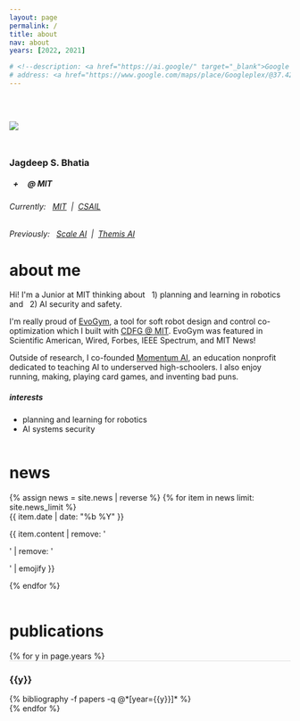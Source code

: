 ```yaml
---
layout: page
permalink: /
title: about
nav: about
years: [2022, 2021]

# <!--description: <a href="https://ai.google/" target="_blank">Google AI</a> -->
# address: <a href="https://www.google.com/maps/place/Googleplex/@37.4220656,-122.0862837,17z/data=!3m1!4b1!4m5!3m4!1s0x808fba02425dad8f:0x6c296c66619367e0!8m2!3d37.4220656!4d-122.0840897" class="page-description" target="_blank">Googleplex, Mountain View, California, USA </a>
---
```


<!-- <div class="col p-0 pt-4 pb-4">
  <h1 class="pb-3 title text-left font-weight-bold" id="ABOUT">Jagdeep Singh Bhatia</h1>
  <h6 class="m-0 mb-2" style="font-size: 0.83em;">{{ page.description }}</h6>
  {% if page.address %}
      <h6 class="m-0 mb-2" style="font-size: 0.83em;">{{ page.address }}</h6>
  {% endif %}
</div> -->

<!-- Introduction -->

<div style="display: flex; flex-wrap: wrap; margin-top: 60px;">
  <div class='about-row'>
    <div class='about-column image-about-column'>
      <div style="width: 60%; padding-bottom: 25px">
        <div class="image-cropper">
          <img class="profile-img img-responsive" src="{{ 'me.jpg' | prepend: '/assets/img/' | prepend: site.baseurl | prepend: site.url }}">
        </div>
      </div>
      <h3 class="pb-1" id="ABOUT">Jagdeep S. Bhatia</h3>
      <h5 class="pb-3"><i class="fas fa-robot"  style="font-size: .77em;"></i> &nbsp; + &nbsp; <i class="fas fa-project-diagram" style="font-size: .67em;"></i>&nbsp; @  MIT</h5>
      <div style="">
        <h6 class="pb-1 text-left">Currently:&nbsp;&nbsp;
          <a href="https://www.mit.edu/" target="_blank">MIT</a>&nbsp;&nbsp;|&nbsp;
          <a href="https://www.csail.mit.edu/" target="_blank">CSAIL</a>
        </h6>
        <h6 class="pb-1 text-left">Previously:&nbsp;&nbsp;
          <a href="https://scale.com/" target="_blank">Scale AI</a>&nbsp;&nbsp;|&nbsp;
          <a href="https://themisai.io/" target="_blank">Themis AI</a>
        </h6>
      </div>
    </div>
    <div class='about-column summary-about-column'>
      <h1 class="title mb-4 p-0">about me</h1>
      <p>
        Hi! I'm a Junior at MIT thinking about &nbsp; 1) planning and learning in robotics and  &nbsp; 2) AI security and safety.
      </p>
      <p>
        I'm really proud of 
        <a href="https://evolutiongym.github.io/" target="_blank">EvoGym</a>, 
        a tool for soft robot design and control co-optimization which I built with 
        <a href="https://cdfg.mit.edu/" target="_blank">CDFG @ MIT</a>.
        EvoGym was featured in Scientific American, Wired, Forbes, IEEE Spectrum, and MIT News!
      </p>
      <p>
        Outside of research, I co-founded 
        <a href="https://momentumai.org/" target="_blank">Momentum AI</a>, 
        an education nonprofit dedicated to teaching AI to underserved high-schoolers. I also enjoy running, making, playing card games, and inventing bad puns.
      </p>
      <h5 class="pt-1 font-weight-bold">interests</h5>
      <ul>
        <li>planning and learning for robotics</li>
        <li>AI systems security</li>
      </ul>
    </div>
  </div>
</div>

<!-- Introduction -->

<!-- <div style="display: flex; flex-wrap: wrap;">
    <div class="text-justify p-0">
        <div class="col-xs-12 col-sm-6 p-0 pt-2 pb-sm-2 pb-4 pl-sm-4 text-center" style="float: right;">
          <img class="profile-img img-responsive" style="width: 90%;" src="{{ 'me.jpg' | prepend: '/assets/img/' | prepend: site.baseurl | prepend: site.url }}">
        </div>

        <p>
            Hey there! I'm Jagdeep, a sophomore at MIT studying computer science. 
        </p>

        <p>
            I'm interested in thinking about some of the more nuanced problems in AI (interpretability, robustness, generalizability) and applying those ideas to designing intelligent embodied systems. I'm really proud of 
            <a href="https://evolutiongym.github.io/" target="_blank">EvoGym</a>,
            a benchmark for design and control co-optimization for voxel-based soft robots which I built with the 
            <a href="https://cdfg.mit.edu/" target="_blank">Computational Design and Fabrication Group</a>
            at MIT. I spent this winter designing debiasing algorithms at 
            <a href="https://themisai.io/" target="_blank">Themis AI</a>,
            and this summer, I'll be working on similar challenges at 
            <a href="https://scale.com/" target="_blank">Scale</a>. My work has been featured in Scientific American, Wired, Forbes, IEEE Spectrum, and MIT News. 
        </p>
    </div>
</div>

<div class="col text-justify p-0">
    <p>
        In my free time I love running, playing card games, and making bad puns.
    </p>
</div> -->

<!-- News -->

<div class="news mt-3 p-0" id="NEWS">
  <h1 class="title mb-4 p-0">news</h1>
  {% assign news = site.news | reverse %}
  {% for item in news limit: site.news_limit %}
    <div class="row p-0">
      <div class="col-sm-2 p-0">
        <!-- <span class="badge light-green darken-1 font-weight-bold text-uppercase align-middle date ml-3">
          {{ item.date | date: "%b %-d, %Y" }}
        </span> -->
        <span class="badge burgundy font-weight-bold text-uppercase align-middle date ml-3">
          {{ item.date | date: "%b %Y" }}
        </span>
      </div>
      <div class="col-sm-10 mt-2 mt-sm-0 ml-3 ml-md-0 p-0 font-weight-light text">
        <p>{{ item.content | remove: '<p>' | remove: '</p>' | emojify }}</p>
      </div>
    </div>
  {% endfor %}
</div>

<!-- publications -->

<br/>
<div class="news mt-3 p-0" id="PUB">
  <h1 class="title mb-4 p-0">publications</h1>
  {% for y in page.years %}
    <div class="row m-0 p-0" style="border-top: 1px solid #ddd; flex-direction: row-reverse;">
      <div class="col-sm-1 mt-2 p-0 pr-1">
        <h3 class="bibliography-year">{{y}}</h3>
      </div>
      <div class="col-sm-11 p-0">
        {% bibliography -f papers -q @*[year={{y}}]* %}
      </div>
    </div>
  {% endfor %}
</div>